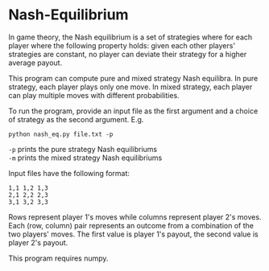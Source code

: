 # Nash-Equilibrium
  
In game theory, the Nash equilibrium is a set of strategies where for each player where the following property holds: given each other players' strategies are constant, no player can deviate their strategy for a higher average payout.  
  
This program can compute pure and mixed strategy Nash equilibra. In pure strategy, each player plays only one move. In mixed strategy, each player can play multiple moves with different probabilities.  

To run the program, provide an input file as the first argument and a choice of strategy as the second argument. E.g.

    python nash_eq.py file.txt -p  

`-p` prints the pure strategy Nash equilibriums  
`-m` prints the mixed strategy Nash equilibriums 

Input files have the following format:  
  
    1,1 1,2 1,3  
    2,1 2,2 2,3  
    3,1 3,2 3,3  
  
Rows represent player 1's moves while columns represent player 2's moves. Each (row, column) pair represents an outcome from a combination of the two players' moves. The first value is player 1's payout, the second value is player 2's payout. 
  
This program requires numpy.